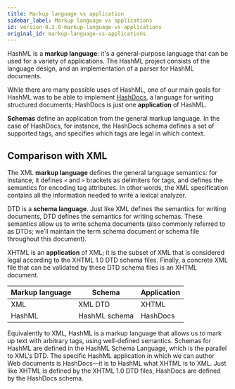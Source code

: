 ```yaml
---
title: Markup language vs application
sidebar_label: Markup language vs applications
id: version-0.3.0-markup-language-vs-applications
original_id: markup-language-vs-applications
---
```


HashML is a **markup language**: it's a general-purpose language that can be used for a variety of applications. The HashML project consists of the language design, and an implementation of a parser for HashML documents.

While there are many possible uses of HashML, one of our main goals for HashML was to be able to implement [HashDocs](https://github.com/hashml/hashdocs), a language for writing structured documents; HashDocs is just one **application** of HashML. 

**Schemas** define an application from the general markup language. In the case of HashDocs, for instance, the HashDocs schema defines a set of supported tags, and specifies which tags are legal in which context.


## Comparison with XML
The XML **markup language** defines the general language semantics: for instance, it defines `<` and `>` brackets as delimiters for tags, and defines the semantics for encoding tag attributes. In other words, the XML specification contains all the information needed to write a lexical analyzer.

DTD is a **schema language**. Just like XML defines the semantics for writing documents, DTD defines the semantics for writing schemas. These semantics allow us to write schema documents (also commonly referred to as DTDs; we’ll maintain the term schema document or schema file throughout this document).

XHTML is an **application** of XML; it is the subset of XML that is considered legal according to the XHTML 1.0 DTD schema files. Finally, a concrete XML file that can be validated by these DTD schema files is an XHTML document.

| Markup language | Schema        | Application |
| --------------- | ------------- | ----------- |
| XML             | XML DTD       | XHTML       |
| HashML          | HashML schema | HashDocs    |

Equivalently to XML, HashML is a markup language that allows us to mark up text with arbitrary tags, using well-defined semantics. Schemas for HashML are defined in the HashML Schema Language, which is the parallel to XML's DTD. The specific HashML application in which we can author Web documents is HashDocs—it is to HashML what XHTML is to XML. Just like XHTML is defined by the XHTML 1.0 DTD files, HashDocs are defined by the HashDocs schema.
